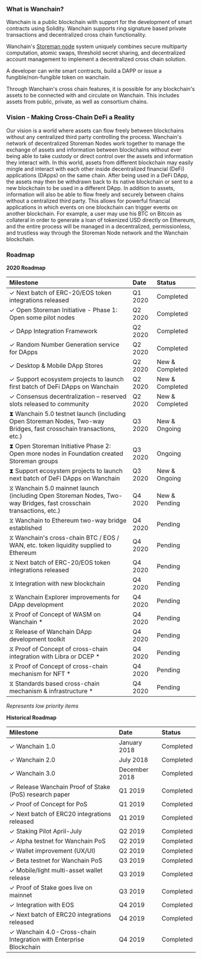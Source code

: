### What is Wanchain?
Wanchain is a public blockchain with support for the development of smart contracts using Solidity. Wanchain supports ring signature based private transactions and decentralized cross chain functionality.

Wanchain's [Storeman node](technology/storeman.md) system uniquely combines  secure multiparty computation, atomic swaps, threshold secret sharing, and decentralized account management to implement a decentralized cross chain solution.

A developer can write smart contracts, build a DAPP or issue a fungible/non-fungible token on wanchain. 

Through Wanchain's cross chain features, it is possible for any blockchain's assets to be connected with and circulate on Wanchain. This includes assets from public, private, as well as consortium chains.


### Vision - Making Cross-Chain DeFi a Reality

Our vision is a world where assets can flow freely between blockchains without any centralized third party controlling the process. Wanchain's network of decentralized Storeman Nodes work together to manage the exchange of assets and information between blockchains without ever being able to take custody or direct control over the assets and information they interact with. In this world, assets from different blockchain may easily mingle and interact with each other inside decentralized financial (DeFi) applications (DApps) on the same chain. After being used in a DeFi DApp, the assets may then be withdrawn back to its native blockchain or sent to a new blockchain to be used in a different DApp. In addition to assets, information will also be able to flow freely and securely between chains without a centralized third party. This allows for powerful financial applications in which events on one blockchain can trigger events on another blockchain. For example, a user may use his BTC on Bitcoin as collateral in order to generate a loan of tokenized USD directly on Ethereum, and the entire process will be managed in a decentralized, permissionless, and trustless way through the Storeman Node network and the Wanchain blockchain.


### Roadmap

**2020 Roadmap**

| **Milestone**  |**Date**   |**Status** |
|:---|:---|:---|
|✓ Next batch of ERC-20/EOS token integrations released | Q1 2020  | Completed|  
|✓ Open Storeman Initiative - Phase 1: Open some pilot nodes | Q2 2020  | Completed| 
|✓ DApp Integration Framework | Q2 2020  | Completed| 
|✓ Random Number Generation service for DApps | Q2 2020  | Completed| 
|✓ Desktop & Mobile DApp Stores | Q2 2020  | New & Completed| 
|✓ Support ecosystem projects to launch first batch of DeFi DApps on Wanchain | Q2 2020  | New & Completed| 
|✓ Consensus decentralization – reserved slots released to community| Q2 2020  | New & Completed| 
|⧗ Wanchain 5.0 testnet launch (including Open Storeman Nodes, Two-way Bridges, fast crosschain transactions, etc.) | Q3 2020  | New & Ongoing| 
|⧗ Open Storeman Initiative Phase 2: Open more nodes in Foundation created Storeman groups | Q3 2020  | Ongoing| 
|⧗ Support ecosystem projects to launch next batch of DeFi DApps on Wanchain | Q3 2020  | New & Ongoing| 
|⧖ Wanchain 5.0 mainnet launch (including Open Storeman Nodes, Two-way Bridges, fast crosschain transactions, etc.) | Q4 2020  | New & Pending| 
|⧖ Wanchain to Ethereum two-way bridge established | Q4 2020  | Pending|
|⧖ Wanchain's cross-chain BTC / EOS / WAN, etc. token liquidity supplied to Ethereum | Q4 2020  | Pending| 
|⧖ Next batch of ERC-20/EOS token integrations released | Q4 2020  | Pending|
|⧖ Integration with new blockchain | Q4 2020  | Pending|
|⧖ Wanchain Explorer improvements for DApp development | Q4 2020  | Pending| 
|⧖ Proof of Concept of WASM on Wanchain * | Q4 2020  | Pending| 
|⧖ Release of Wanchain DApp development toolkit | Q4 2020  | Pending| 
|⧖ Proof of Concept of cross-chain integration with Libra or DCEP * | Q4 2020  | Pending| 
|⧖ Proof of Concept of cross-chain mechanism for NFT * | Q4 2020  | Pending| 
|⧖ Standards based cross-chain mechanism & infrastructure * | Q4 2020  | Pending| 

  *Represents low priority items*
<br>

**Historical Roadmap**

| **Milestone**  |**Date**   |**Status** |
|:---|:---|:---|
|✓ Wanchain 1.0 | January 2018 |  Completed |
|✓ Wanchain 2.0 | July 2018  | Completed  |
|✓ Wanchain 3.0 | December 2018  | Completed|
|✓ Release Wanchain Proof of Stake (PoS) research paper |Q1 2019|Completed|
|✓ Proof of Concept for PoS|Q1 2019|Completed|
|✓ Next batch of ERC20 integrations released|Q1 2019|Completed|
|✓ Staking Pilot April-July|Q2 2019|Completed|
|✓ Alpha testnet for Wanchain PoS|Q2 2019|Completed|
|✓ Wallet improvement (UX/UI)|Q2 2019|Completed|
|✓ Beta testnet for Wanchain PoS|Q3 2019|Completed|
|✓ Mobile/light multi-asset wallet release|Q3 2019|Completed|
|✓ Proof of Stake goes live on mainnet|Q3 2019|Completed|
|✓ Integration with EOS |Q4 2019|Completed|
|✓ Next batch of ERC20 integrations released|Q4 2019|Completed|
|✓ Wanchain 4.0 - Cross-chain Integration with Enterprise Blockchain|Q4 2019|Completed|

